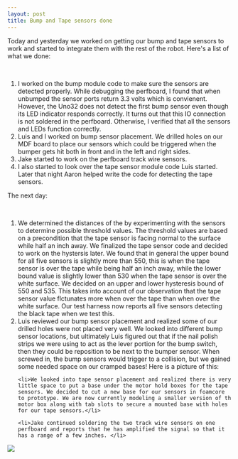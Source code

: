 ```yaml
---
layout: post
title: Bump and Tape sensors done
---
```


<p>Today and yesterday we worked on getting our bump and tape sensors to work and started to integrate them with the rest of the robot. Here's a list of what we done:</p> <br />

<ol>
	<li>I worked on the bump module code to make sure the sensors are detected properly. While debugging the perfboard, I found that when unbumped the sensor ports return 3.3 volts which is convienent. However, the Uno32 does not detect the first bump sensor even though its LED indicator responds correctly. It turns out that this IO connection is not soldered in the perfboard. Otherwise, I verified that all the sensors and LEDs function correctly.</li>
	<li>Luis and I worked on bump sensor placement. We drilled holes on our MDF board to place our sensors which could be triggered when the bumper gets hit both in front and in the left and right sides. 
	<li>Jake started to work on the perfboard track wire sensors. </li>
	<li>I also started to look over the tape sensor module code Luis started. Later that night Aaron helped write the code for detecting the tape sensors. </li>

</ol>

<p>The next day: </p> <br />

<ol>
	<li>We determined the distances of the by experimenting with the sensors to determine possible threshold values. The threshold values are based on a precondition that the tape sensor is facing normal to the surface while half an inch away. We finalized the tape sensor code and decided to work on the hystersis later. We found that in general the upper bound for all five sensors is slightly more than 550, this is when the tape sensor is over the tape while being half an inch away, while the lower bound value is slightly lower than 530 when the tape sensor is over the white surface. We decided on an upper and lower hysteresis bound of 550 and 535. This takes into account of our observation that the tape sensor value flctunates more when over the tape than when over the white surface. Our test harness now reports all five sensors detecting the black tape when we test this. </li>
	<li>Luis reviewed our bump sensor placement and realized some of our drilled holes were not placed very well. We looked into different bump sensor locations, but ultimately Luis figured out that if the nail polish strips we were using to act as the lever portion for the bump switch, then they could be reposition to be next to the bumper sensor. When screwed in, the bump sensors would trigger to a collision, but we gained some needed space on our cramped bases! Here is a picture of this:</li>

	<li>We looked into tape sensor placement and realized there is very little space to put a base under the motor hold boxes for the tape sensors. We decided to cut a new base for our sensors in foamcore to prototype. We are now currently modeling a smaller version of th motor box along with tab slots to secure a mounted base with holes for our tape sensors.</li>

	<li>Jake continued soldering the two track wire sensors on one perfboard and reports that he has amplified the signal so that it has a range of a few inches. </li>
</ol>

<img src="http://iamtechknow.github.io/118website/images/mdf/new_bump_sensor_loc.jpg" />